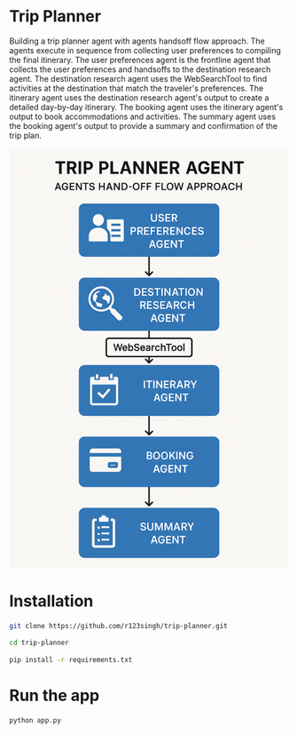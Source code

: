 # Trip Planner

Building a trip planner agent with agents handsoff flow approach. The agents execute in sequence from collecting user preferences to compiling the final itinerary. The user preferences agent is the frontline agent that collects the user preferences and handsoffs to the destination research agent. The destination research agent uses the WebSearchTool to find activities at the destination that match the traveler's preferences. The itinerary agent uses the destination research agent's output to create a detailed day-by-day itinerary. The booking agent uses the itinerary agent's output to book accommodations and activities. The summary agent uses the booking agent's output to provide a summary and confirmation of the trip plan.

![Flow Diagram](flow.png)

# Installation

```bash
git clone https://github.com/r123singh/trip-planner.git
```

```bash
cd trip-planner
```

```bash
pip install -r requirements.txt
```

# Run the app

```bash
python app.py
```


